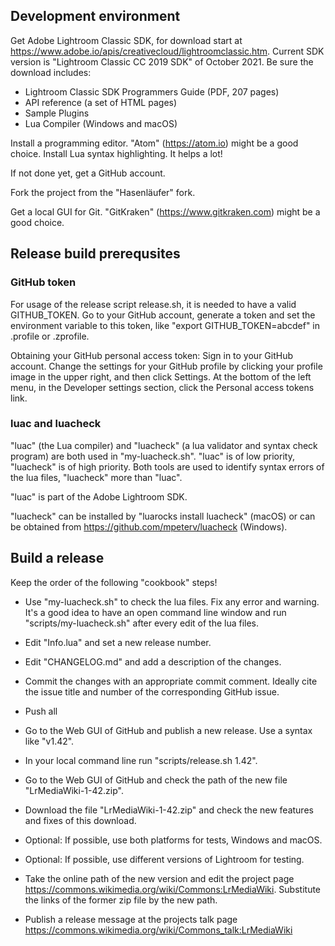 ## Development environment

Get Adobe Lightroom Classic SDK, for download start at https://www.adobe.io/apis/creativecloud/lightroomclassic.htm. Current SDK version is "Lightroom Classic CC 2019 SDK" of October 2021. Be sure the download includes:
- Lightroom Classic SDK Programmers Guide (PDF, 207 pages)
- API reference (a set of HTML pages)
- Sample Plugins
- Lua Compiler (Windows and macOS)

Install a programming editor. "Atom" (https://atom.io) might be a good choice. Install Lua syntax highlighting. It helps a lot!

If not done yet, get a GitHub account.

Fork the project from the "Hasenläufer" fork.

Get a local GUI for Git. "GitKraken" (https://www.gitkraken.com) might be a good choice.

## Release build prerequsites

### GitHub token

For usage of the release script release.sh, it is needed to have a valid GITHUB_TOKEN. Go to your GitHub account, generate a token and set the environment variable to this token, like "export GITHUB_TOKEN=abcdef" in .profile or .zprofile.

Obtaining your GitHub personal access token: Sign in to your GitHub account. Change the settings for your GitHub profile by clicking your profile image in the upper right, and then click Settings. At the bottom of the left menu, in the Developer settings section, click the Personal access tokens link.

### luac and luacheck

"luac" (the Lua compiler) and "luacheck" (a lua validator and syntax check program) are both used in "my-luacheck.sh". "luac" is of low priority, "luacheck" is of high priority. Both tools are used to identify syntax errors of the lua files, "luacheck" more than "luac". 

"luac" is part of the Adobe Lightroom SDK.

"luacheck" can be installed by "luarocks install luacheck" (macOS) or can be obtained from https://github.com/mpeterv/luacheck (Windows).

## Build a release

Keep the order of the following "cookbook" steps!

* Use "my-luacheck.sh" to check the lua files. Fix any error and warning. It's a good idea to have an open command line window and run "scripts/my-luacheck.sh" after every edit of the lua files.

* Edit "Info.lua" and set a new release number.

* Edit "CHANGELOG.md" and add a description of the changes.

* Commit the changes with an appropriate commit comment. Ideally cite the issue title and number of the corresponding GitHub issue.

* Push all

* Go to the Web GUI of GitHub and publish a new release. Use a syntax like "v1.42".

* In your local command line run "scripts/release.sh 1.42".

* Go to the Web GUI of GitHub and check the path of the new file "LrMediaWiki-1-42.zip".

* Download the file "LrMediaWiki-1-42.zip" and check the new features and fixes of this download.

* Optional: If possible, use both platforms for tests, Windows and macOS.

* Optional: If possible, use different versions of Lightroom for testing.

* Take the online path of the new version and edit the project page https://commons.wikimedia.org/wiki/Commons:LrMediaWiki. Substitute the links of the former zip file by the new path.

* Publish a release message at the projects talk page https://commons.wikimedia.org/wiki/Commons_talk:LrMediaWiki
